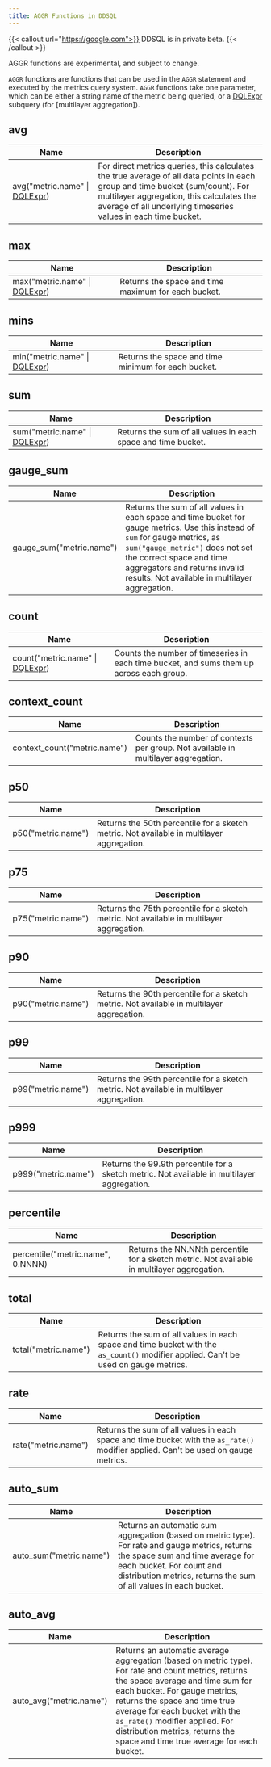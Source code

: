 ```yaml
---
title: AGGR Functions in DDSQL
---
```


{{< callout url="https://google.com">}}
DDSQL is in private beta.
{{< /callout >}}

<div class="alert alert-warning">AGGR functions are experimental, and subject to change.</div>

`AGGR` functions are functions that can be used in the `AGGR` statement and executed by the metrics query system. `AGGR` functions take one parameter, which can be either a string name of the metric being queried, or a [DQLExpr][1] subquery (for [multilayer aggregation]).

## avg
| Name | Description |
|------|-------------|
| avg("metric.name" &#124; [DQLExpr][1]) | For direct metrics queries, this calculates the true average of all data points in each group and time bucket (sum/count). For multilayer aggregation, this calculates the average of all underlying timeseries values in each time bucket. |

## max
| Name | Description |
|------|-------------|
| max("metric.name" &#124; [DQLExpr][1]) | Returns the space and time maximum for each bucket. |

## mins
| Name | Description |
|------|-------------|
| min("metric.name" &#124; [DQLExpr][1]) | Returns the space and time minimum for each bucket. |

## sum
| Name | Description |
|------|-------------|
| sum("metric.name" &#124; [DQLExpr][1]) | Returns the sum of all values in each space and time bucket. |

## gauge_sum
| Name | Description |
|------|-------------|
| gauge_sum("metric.name") | Returns the sum of all values in each space and time bucket for gauge metrics. Use this instead of `sum` for gauge metrics, as `sum("gauge_metric")` does not set the correct space and time aggregators and returns invalid results. Not available in multilayer aggregation. |

## count
| Name | Description |
|------|-------------|
| count("metric.name" &#124; [DQLExpr][1]) | Counts the number of timeseries in each time bucket, and sums them up across each group. |

## context_count
| Name | Description |
|------|-------------|
| context_count("metric.name") | Counts the number of contexts per group. Not available in multilayer aggregation. |

## p50
| Name | Description |
|------|-------------|
| p50("metric.name") | Returns the 50th percentile for a sketch metric. Not available in multilayer aggregation. |

## p75
| Name | Description |
|------|-------------|
| p75("metric.name") | Returns the 75th percentile for a sketch metric. Not available in multilayer aggregation. |

## p90
| Name | Description |
|------|-------------|
| p90("metric.name") | Returns the 90th percentile for a sketch metric. Not available in multilayer aggregation. |

## p99
| Name | Description |
|------|-------------|
| p99("metric.name") | Returns the 99th percentile for a sketch metric. Not available in multilayer aggregation. |

## p999
| Name | Description |
|------|-------------|
| p999("metric.name") | Returns the 99.9th percentile for a sketch metric. Not available in multilayer aggregation. |

## percentile
| Name | Description |
|------|-------------|
| percentile("metric.name", 0.NNNN) | Returns the NN.NNth percentile for a sketch metric. Not available in multilayer aggregation. |

## total
| Name | Description |
|------|-------------|
| total("metric.name") | Returns the sum of all values in each space and time bucket with the `as_count()` modifier applied. Can't be used on gauge metrics. |

## rate
| Name | Description |
|------|-------------|
| rate("metric.name") | Returns the sum of all values in each space and time bucket with the `as_rate()` modifier applied. Can't be used on gauge metrics. |

## auto_sum
| Name | Description |
|------|-------------|
| auto_sum("metric.name") | Returns an automatic sum aggregation (based on metric type). For rate and gauge metrics, returns the space sum and time average for each bucket. For count and distribution metrics, returns the sum of all values in each bucket. |

## auto_avg
| Name | Description |
|------|-------------|
| auto_avg("metric.name") | Returns an automatic average aggregation (based on metric type). For rate and count metrics, returns the space average and time sum for each bucket. For gauge metrics, returns the space and time true average for each bucket with the `as_rate()` modifier applied. For distribution metrics, returns the space and time true average for each bucket. |

[1]: /dashboards/ddsql_editor/reference#supported-sql-syntax